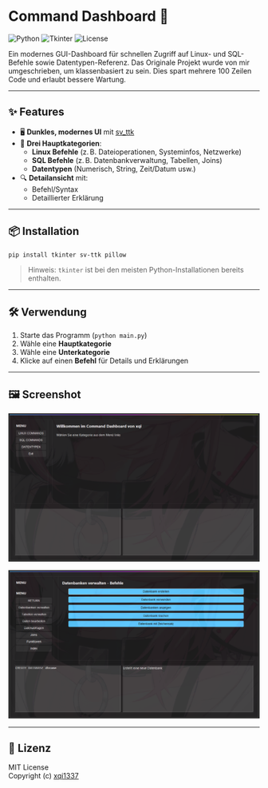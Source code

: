 
# Command Dashboard 🚀

![Python](https://img.shields.io/badge/python-3.x-blue.svg)
![Tkinter](https://img.shields.io/badge/GUI-Tkinter-green.svg)
![License](https://img.shields.io/badge/license-MIT-orange.svg)

Ein modernes GUI-Dashboard für schnellen Zugriff auf Linux- und SQL-Befehle sowie Datentypen-Referenz.
Das Originale Projekt wurde von mir umgeschrieben, um klassenbasiert zu sein. 
Dies spart mehrere 100 Zeilen Code und erlaubt bessere Wartung.   

---

## ✨ Features

- 🖥️ **Dunkles, modernes UI** mit [sv_ttk](https://github.com/rdbende/sv_ttk)
- 📂 **Drei Hauptkategorien**:
  - **Linux Befehle** (z. B. Dateioperationen, Systeminfos, Netzwerke)
  - **SQL Befehle** (z. B. Datenbankverwaltung, Tabellen, Joins)
  - **Datentypen** (Numerisch, String, Zeit/Datum usw.)
- 🔍 **Detailansicht** mit:
  - Befehl/Syntax
  - Detaillierter Erklärung

---

## 📦 Installation

```bash
pip install tkinter sv-ttk pillow
```

> Hinweis: `tkinter` ist bei den meisten Python-Installationen bereits enthalten.

---

## 🛠️ Verwendung

1. Starte das Programm (`python main.py`)
2. Wähle eine **Hauptkategorie**
3. Wähle eine **Unterkategorie**
4. Klicke auf einen **Befehl** für Details und Erklärungen

---

## 🖼️ Screenshot



![Screenshot](./screenshot.png)


![Screenshot](./screenshot1.png)

---

## 📜 Lizenz

MIT License  
Copyright (c) [xqi1337](https://github.com/xqi1337)
